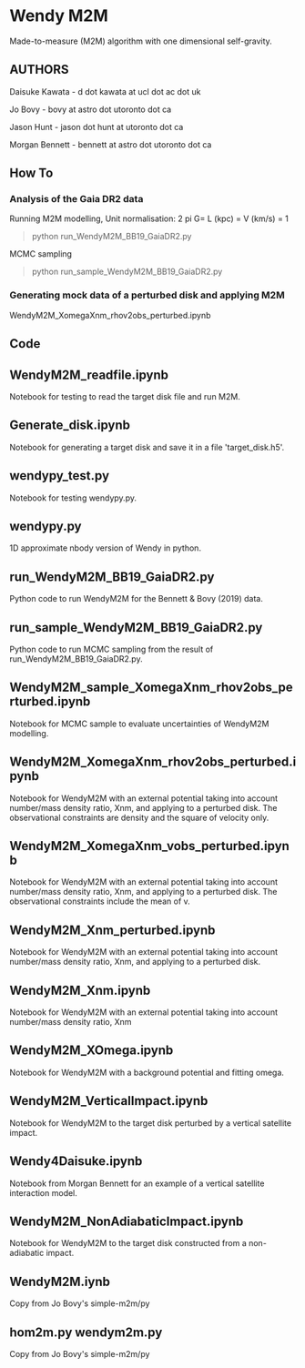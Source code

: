 
# Wendy M2M

Made-to-measure (M2M) algorithm with one dimensional self-gravity. 


## AUTHORS

Daisuke Kawata - d dot kawata at ucl dot ac dot uk 

Jo Bovy - bovy at astro dot utoronto dot ca

Jason Hunt - jason dot hunt at utoronto dot ca

Morgan Bennett - bennett at astro dot utoronto dot ca

## How To

### Analysis of the Gaia DR2 data

Running M2M modelling, Unit normalisation: 2 pi G= L (kpc) = V (km/s) = 1

> python run_WendyM2M_BB19_GaiaDR2.py

MCMC sampling

> python run_sample_WendyM2M_BB19_GaiaDR2.py

### Generating mock data of a perturbed disk and applying M2M

WendyM2M_XomegaXnm_rhov2obs_perturbed.ipynb


## Code

## WendyM2M_readfile.ipynb

 Notebook for testing to read the target disk file and run M2M.

## Generate_disk.ipynb

 Notebook for generating a target disk and save it in a file 'target_disk.h5'.

## wendypy_test.py

 Notebook for testing wendypy.py.

## wendypy.py

 1D approximate nbody version of Wendy in python.

## run_WendyM2M_BB19_GaiaDR2.py

 Python code to run WendyM2M for the Bennett & Bovy (2019) data.

## run_sample_WendyM2M_BB19_GaiaDR2.py

 Python code to run MCMC sampling from the result of run_WendyM2M_BB19_GaiaDR2.py.


## WendyM2M_sample_XomegaXnm_rhov2obs_perturbed.ipynb

 Notebook for MCMC sample to evaluate uncertainties of WendyM2M modelling. 

## WendyM2M_XomegaXnm_rhov2obs_perturbed.ipynb

 Notebook for WendyM2M with an external potential taking into account number/mass density ratio, Xnm, and applying to a perturbed disk. The observational constraints are density and the square of velocity only. 

## WendyM2M_XomegaXnm_vobs_perturbed.ipynb

 Notebook for WendyM2M with an external potential taking into account number/mass density ratio, Xnm, and applying to a perturbed disk. The observational constraints include the mean of v. 


## WendyM2M_Xnm_perturbed.ipynb

 Notebook for WendyM2M with an external potential taking into account number/mass density ratio, Xnm, and applying to a perturbed disk.

## WendyM2M_Xnm.ipynb

 Notebook for WendyM2M with an external potential taking into account number/mass density ratio, Xnm

## WendyM2M_XOmega.ipynb

 Notebook for WendyM2M with a background potential and fitting omega. 


## WendyM2M_VerticalImpact.ipynb

 Notebook for WendyM2M to the target disk perturbed by a vertical satellite impact. 

## Wendy4Daisuke.ipynb

 Notebook from Morgan Bennett for an example of a vertical satellite interaction model. 

## WendyM2M_NonAdiabaticImpact.ipynb

 Notebook for WendyM2M to the target disk constructed from a non-adiabatic impact. 

## WendyM2M.iynb

 Copy from Jo Bovy's simple-m2m/py

## hom2m.py  wendym2m.py

 Copy from Jo Bovy's simple-m2m/py
